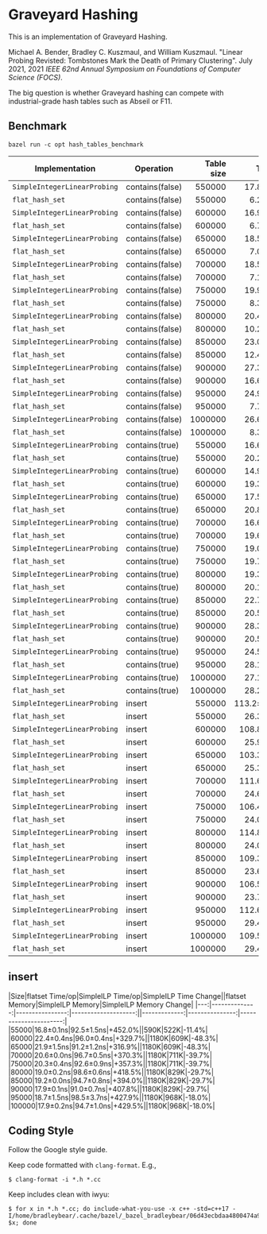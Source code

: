 # Graveyard Hashing

This is an implementation of Graveyard Hashing.

Michael A. Bender, Bradley C. Kuszmaul, and William Kuszmaul.  "Linear Probing
Revisted: Tombstones Mark the Death of Primary Clustering".  July 2021, 2021
*IEEE 62nd Annual Symposium on Foundations of Computer Science (FOCS)*.

The big question is whether Graveyard hashing can compete with industrial-grade
hash tables such as Abseil or F11.

## Benchmark

```shell
bazel run -c opt hash_tables_benchmark
```

|Implementation|Operation|Table size|Time/op|Memory Utilization|
|--------------|---------|---------:|------:|-----------------:|
|`SimpleIntegerLinearProbing`|contains(false)|550000|17.8±4.3ns|83.4%|
|`flat_hash_set`|contains(false)|550000|6.2±3.2ns|46.6%|
|`SimpleIntegerLinearProbing`|contains(false)|600000|16.9±4.6ns|78.0%|
|`flat_hash_set`|contains(false)|600000|6.7±3.1ns|50.9%|
|`SimpleIntegerLinearProbing`|contains(false)|650000|18.5±3.5ns|84.5%|
|`flat_hash_set`|contains(false)|650000|7.0±3.4ns|55.1%|
|`SimpleIntegerLinearProbing`|contains(false)|700000|18.5±4.4ns|78.0%|
|`flat_hash_set`|contains(false)|700000|7.1±3.4ns|59.3%|
|`SimpleIntegerLinearProbing`|contains(false)|750000|19.9±3.9ns|83.6%|
|`flat_hash_set`|contains(false)|750000|8.3±3.6ns|63.6%|
|`SimpleIntegerLinearProbing`|contains(false)|800000|20.4±3.4ns|76.4%|
|`flat_hash_set`|contains(false)|800000|10.2±3.8ns|67.8%|
|`SimpleIntegerLinearProbing`|contains(false)|850000|23.0±2.8ns|81.2%|
|`flat_hash_set`|contains(false)|850000|12.4±2.9ns|72.1%|
|`SimpleIntegerLinearProbing`|contains(false)|900000|27.3±6.9ns|86.0%|
|`flat_hash_set`|contains(false)|900000|16.6±2.9ns|76.3%|
|`SimpleIntegerLinearProbing`|contains(false)|950000|24.9±2.0ns|77.8%|
|`flat_hash_set`|contains(false)|950000|7.7±2.4ns|40.3%|
|`SimpleIntegerLinearProbing`|contains(false)|1000000|26.6±1.9ns|81.9%|
|`flat_hash_set`|contains(false)|1000000|8.3±2.1ns|42.4%|
|`SimpleIntegerLinearProbing`|contains(true)|550000|16.6±0.4ns|83.4%|
|`flat_hash_set`|contains(true)|550000|20.2±3.6ns|46.6%|
|`SimpleIntegerLinearProbing`|contains(true)|600000|14.9±0.3ns|78.0%|
|`flat_hash_set`|contains(true)|600000|19.3±2.4ns|50.9%|
|`SimpleIntegerLinearProbing`|contains(true)|650000|17.5±0.5ns|84.5%|
|`flat_hash_set`|contains(true)|650000|20.8±6.0ns|55.1%|
|`SimpleIntegerLinearProbing`|contains(true)|700000|16.6±0.8ns|78.0%|
|`flat_hash_set`|contains(true)|700000|19.6±1.9ns|59.3%|
|`SimpleIntegerLinearProbing`|contains(true)|750000|19.0±0.6ns|83.6%|
|`flat_hash_set`|contains(true)|750000|19.7±1.9ns|63.6%|
|`SimpleIntegerLinearProbing`|contains(true)|800000|19.3±2.0ns|76.4%|
|`flat_hash_set`|contains(true)|800000|20.1±1.8ns|67.8%|
|`SimpleIntegerLinearProbing`|contains(true)|850000|22.7±2.6ns|81.2%|
|`flat_hash_set`|contains(true)|850000|20.5±1.4ns|72.1%|
|`SimpleIntegerLinearProbing`|contains(true)|900000|28.3±3.7ns|86.0%|
|`flat_hash_set`|contains(true)|900000|20.5±1.5ns|76.3%|
|`SimpleIntegerLinearProbing`|contains(true)|950000|24.5±2.0ns|77.8%|
|`flat_hash_set`|contains(true)|950000|28.1±1.1ns|40.3%|
|`SimpleIntegerLinearProbing`|contains(true)|1000000|27.1±1.0ns|81.9%|
|`flat_hash_set`|contains(true)|1000000|28.2±1.3ns|42.4%|
|`SimpleIntegerLinearProbing`|insert|550000|113.2±15.6ns|83.4%|
|`flat_hash_set`|insert|550000|26.3±1.6ns|46.6%|
|`SimpleIntegerLinearProbing`|insert|600000|108.8±3.7ns|78.0%|
|`flat_hash_set`|insert|600000|25.9±0.9ns|50.9%|
|`SimpleIntegerLinearProbing`|insert|650000|103.3±2.9ns|84.5%|
|`flat_hash_set`|insert|650000|25.3±0.7ns|55.1%|
|`SimpleIntegerLinearProbing`|insert|700000|111.6±3.5ns|78.0%|
|`flat_hash_set`|insert|700000|24.6±0.6ns|59.3%|
|`SimpleIntegerLinearProbing`|insert|750000|106.4±2.5ns|83.6%|
|`flat_hash_set`|insert|750000|24.0±0.5ns|63.6%|
|`SimpleIntegerLinearProbing`|insert|800000|114.8±3.3ns|76.4%|
|`flat_hash_set`|insert|800000|24.0±0.6ns|67.8%|
|`SimpleIntegerLinearProbing`|insert|850000|109.3±2.4ns|81.2%|
|`flat_hash_set`|insert|850000|23.6±2.4ns|72.1%|
|`SimpleIntegerLinearProbing`|insert|900000|106.5±6.2ns|86.0%|
|`flat_hash_set`|insert|900000|23.7±2.2ns|76.3%|
|`SimpleIntegerLinearProbing`|insert|950000|112.6±2.6ns|77.8%|
|`flat_hash_set`|insert|950000|29.4±0.4ns|40.3%|
|`SimpleIntegerLinearProbing`|insert|1000000|109.5±3.6ns|81.9%|
|`flat_hash_set`|insert|1000000|29.4±1.2ns|42.4%|

## insert

|Size|flatset Time/op|SimpleILP Time/op|SimpleILP Time Change||flatset Memory|SimpleILP Memory|SimpleILP Memory Change|
|---:|--------------:|----------------:|--------------------:||-------------:|---------------:|----------------------:|
|55000|16.8±0.1ns|92.5±1.5ns|+452.0%||590K|522K|-11.4%|
|60000|22.4±0.4ns|96.0±0.4ns|+329.7%||1180K|609K|-48.3%|
|65000|21.9±1.5ns|91.2±1.2ns|+316.9%||1180K|609K|-48.3%|
|70000|20.6±0.0ns|96.7±0.5ns|+370.3%||1180K|711K|-39.7%|
|75000|20.3±0.4ns|92.6±0.9ns|+357.3%||1180K|711K|-39.7%|
|80000|19.0±0.2ns|98.6±0.6ns|+418.5%||1180K|829K|-29.7%|
|85000|19.2±0.0ns|94.7±0.8ns|+394.0%||1180K|829K|-29.7%|
|90000|17.9±0.1ns|91.0±0.7ns|+407.8%||1180K|829K|-29.7%|
|95000|18.7±1.5ns|98.5±3.7ns|+427.9%||1180K|968K|-18.0%|
|100000|17.9±0.2ns|94.7±1.0ns|+429.5%||1180K|968K|-18.0%|

## Coding Style

Follow the Google style guide.

Keep code formatted with `clang-format`.  E.g.,
```shell
$ clang-format -i *.h *.cc
```

Keep includes clean with iwyu:

```shell
$ for x in *.h *.cc; do include-what-you-use -x c++ -std=c++17 -I/home/bradleybear/.cache/bazel/_bazel_bradleybear/06d43ecbdaa4800474a92f4f59e8b2b3/external/com_google_absl/ $x; done
```
